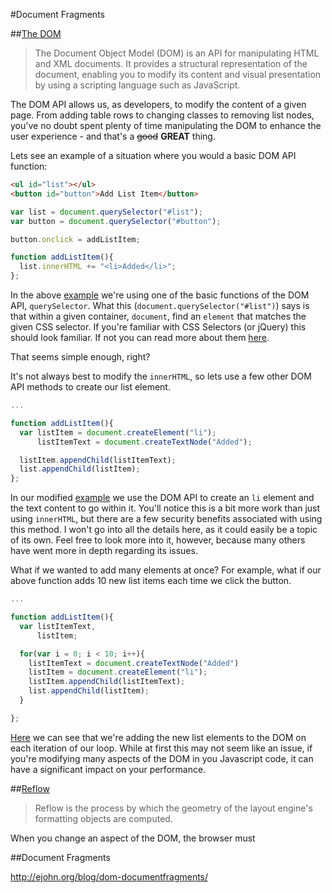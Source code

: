 #Document Fragments

##[The DOM](https://developer.mozilla.org/en-US/docs/DOM)

> The Document Object Model (DOM) is an API for manipulating HTML and XML documents. It provides a structural representation of the document, enabling you to modify its content and visual presentation by using a scripting language such as JavaScript.

The DOM API allows us, as developers, to modify the content of a given page. From adding
table rows to changing classes to removing list nodes, you've no doubt spent plenty of time
manipulating the DOM to enhance the user experience - and that's a ~~good~~ **GREAT** thing.

Lets see an example of a situation where you would a basic DOM API function:

```html
<ul id="list"></ul>
<button id="button">Add List Item</button>
```

```javascript
var list = document.querySelector("#list");
var button = document.querySelector("#button");

button.onclick = addListItem;

function addListItem(){
  list.innerHTML += "<li>Added</li>";
};
```

In the above [example](http://jsfiddle.net/ChaseWest/JU2vp/) we're using one of the basic functions of
the DOM API, `querySelector`. What this (`document.querySelector("#list")`) says is that within a given
container, `document`, find an `element` that matches the given CSS selector. If you're familiar with
CSS Selectors (or jQuery) this should look familiar. If not you can read more about them [here](https://developer.mozilla.org/en-US/docs/Web/Guide/CSS/Getting_Started/Selectors).

That seems simple enough, right?

It's not always best to modify the `innerHTML`, so lets use a few other DOM API methods to create our
list element.

```javascript
...

function addListItem(){
  var listItem = document.createElement("li");
      listItemText = document.createTextNode("Added");

  listItem.appendChild(listItemText);
  list.appendChild(listItem);
};

```

In our modified [example](http://jsfiddle.net/ChaseWest/JU2vp/1/) we use the DOM API to create an `li` element
and the text content to go within it. You'll notice this is a bit more work than just using `innerHTML`, but
there are a few security benefits associated with using this method. I won't go into all the details here, as it
could easily be a topic of its own. Feel free to look more into it, however, because many others have went more
in depth regarding its issues.

What if we wanted to add many elements at once? For example, what if our above function adds 10 new list items
each time we click the button.


```javascript
...

function addListItem(){
  var listItemText,
      listItem;

  for(var i = 0; i < 10; i++){
    listItemText = document.createTextNode("Added")  
    listItem = document.createElement("li");
    listItem.appendChild(listItemText);
    list.appendChild(listItem);
  }

};

```

[Here](http://jsfiddle.net/ChaseWest/JU2vp/3/) we can see that we're adding the new list elements to the DOM on
each iteration of our loop. While at first this may not seem like an issue, if you're modifying many aspects of
the DOM in you Javascript code, it can have a significant impact on your performance.


##[Reflow](http://www-archive.mozilla.org/newlayout/doc/reflow.html)

> Reflow is the process by which the geometry of the layout engine's formatting objects are computed.

When you change an aspect of the DOM, the browser must 


##Document Fragments

http://ejohn.org/blog/dom-documentfragments/
